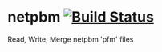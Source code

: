 # netpbm [![Build Status](https://travis-ci.com/p32blo/netpbm.svg?token=ygk3UqtDM6juWT6yDp3H&branch=master)](https://travis-ci.com/p32blo/netpbm)
Read, Write, Merge netpbm 'pfm' files
